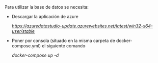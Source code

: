 Para utilizar la base de datos se necesita:

- Descargar la aplicación de azure

    *https://azuredatastudio-update.azurewebsites.net/latest/win32-x64-user/stable*

- Poner por consola (situado en la misma carpeta de docker-compose.yml) el siguiente comando

    *docker-compose up -d*
